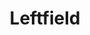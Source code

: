 ---
title: "Leftfield"
summary: "Leftfield are a British electronic music group formed in 1989, a duo of Neil Barnes and Paul Daley . The duo was influential in the evolution of electronic music in the 1990s, with Mixmag describing them as \"the single most influential production team working in British dance music\". As with many of their contemporaries, such as the Chemical Brothers and Fatboy Slim, Leftfield are notable for their use of guest vocalists in their works. Among them are Toni Halliday on \"Original\", Johnny Rotten on \"Open Up\", Djum Djum on \"Afro-Left\", Earl 16 and Cheshire Cat on \"Release the Pressure\", and Grian Chatten of Fontaines D.C. on Full Way Round. The term progressive house was coined to define their style, a fusion of house with dub and reggae.There was a hiatus in recording and live performances between 2002 and 2010. When Barnes revived Leftfield, Daley declined to be involved, to focus on his solo career. After touring for a few years, Barnes finished writing new material for a third Leftfield album, Alternative Light Source, which was released in 2015. In 2022, they released their fourth studio album, This Is What We Do."
image: "leftfield.jpg"
apple_music_artist_url: "https://music.apple.com/gb/artist/leftfield/534250"
wikipedia_url: "https://en.wikipedia.org/wiki/Leftfield"
---
